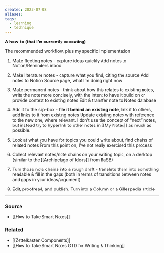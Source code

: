 ```yaml
---
created: 2023-07-08
aliases: 
tags:
  - learning
  - technique
---
```

**A how-to (that I’m currently executing)**

The recommended workflow, plus my specific implementation

1. Make fleeting notes - capture ideas quickly
	    Add notes to Notion/Reminders inbox
    
2. Make literature notes - capture what you find, citing the source
	    Add notes to Notion Source page, what I’m doing right now
    
3. Make permanent notes - think about how this relates to existing notes, write the note more concisely, with the intent to have it build on or provide context to existing notes
	    Edit & transfer note to Notes database
    
4. Add it to the slip-box - **file it behind an existing note**, link it to others, add links to it from existing notes
	    Update existing notes with reference to the new one, where relevant. I don’t use the concept of “next” notes, but instead try to hyperlink to other notes in [[My Notes]] as much as possible.
    
5. Look at what you have for topics you could write about, find chains of related notes
	    From this point on, I’ve not really exercised this process
    
6. Collect relevant notes/note chains on your writing topic, on a desktop (similar to the [[Archipelago of Ideas]]  from BaSB)
7. Turn those note chains into a rough draft - translate them into something readable & fill in the gaps (both in terms of transitions between notes and gaps in your ideas/argument)
8. Edit, proofread, and publish.
		Turn into a Column or a Gillespedia article

****
### Source
- [[How to Take Smart Notes]]

### Related
- [[Zettelkasten Components]] 
- [[How to Take Smart Notes  GTD for Writing & Thinking]]